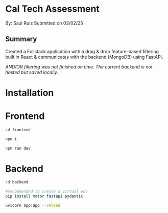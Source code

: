 # Cal Tech Assessment

By: Saul Ruiz
Submitted on 02/02/25

## Summary

Created a Fullstack application with a drag & drop feature-based filtering built in React & communicates with the backend (MongoDB) using FastAPI.

_AND/OR filtering was not finished on time. The current backend is not hosted but saved locally._

# Installation

# Frontend

```bash
cd frontend
```

```bash
npm i
```

```bash
npm run dev
```

# Backend

```bash
cd backend
```

```bash
#recommended to create a virtual env
pip install motor fastapi pydantic
```

```bash
uvicorn app:app --reload
```
